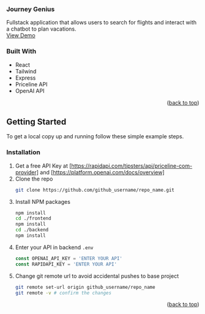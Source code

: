 <a id="readme-top"></a>
<div align="left">
  <h3 align="left">Journey Genius</h3>

  <p align="left">
    Fullstack application that allows users to search for flights and interact with a chatbot to plan vacations.
    <br />
    <a href="https://journey-genius.vercel.app/">View Demo</a>
  </p>
</div>


### Built With

* React
* Tailwind
* Express
* Priceline API
* OpenAI API

<p align="right">(<a href="#readme-top">back to top</a>)</p>

<!-- GETTING STARTED -->
## Getting Started

To get a local copy up and running follow these simple example steps.

### Installation

1. Get a free API Key at [https://rapidapi.com/tipsters/api/priceline-com-provider] and [https://platform.openai.com/docs/overview]
2. Clone the repo
   ```sh
   git clone https://github.com/github_username/repo_name.git
   ```
3. Install NPM packages
   ```sh
   npm install
   cd ./frontend
   npm install
   cd ./backend
   npm install
   ```
4. Enter your API in backend `.env`
   ```js
   const OPENAI_API_KEY = 'ENTER YOUR API'
   const RAPIDAPI_KEY = 'ENTER YOUR API'
   ```
5. Change git remote url to avoid accidental pushes to base project
   ```sh
   git remote set-url origin github_username/repo_name
   git remote -v # confirm the changes
   ```

<p align="right">(<a href="#readme-top">back to top</a>)</p>






